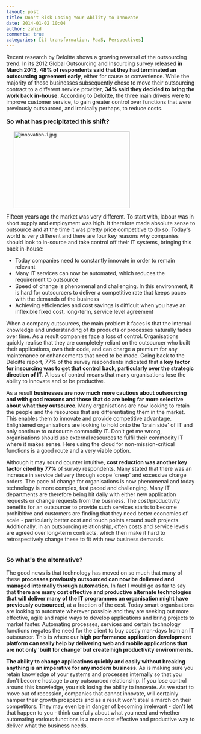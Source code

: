 ```yaml
---
layout: post
title: Don't Risk Losing Your Ability to Innovate
date: 2014-01-02 10:04
author: zahid
comments: true
categories: [it transformation, PaaS, Perspectives]
---
```

Recent research by Deloitte shows a growing reversal of the outsourcing trend. In its 2012 Global Outsourcing and Insourcing survey released <strong>in March 2013,</strong> <strong>48% of respondents said that they had terminated an outsourcing agreement early</strong>, either for cause or convenience. While the majority of those businesses subsequently chose to move their outsourcing contract to a different service provider, <strong>34% said they decided to bring the work back in-house</strong>. According to Deloitte, the three main drivers were to improve customer service, to gain greater control over functions that were previously outsourced, and ironically perhaps, to reduce costs.<!--more-->
<p style="font-size: 16px;"><strong>So what has precipitated this shift?</strong></p>
<img class="mt-image-right alignright" style="font-size: 12.727272033691406px; margin: 0px 0px 0px 20px;" alt="innovation-1.jpg" src="https://www.outsystems.com/blog/wp-content/uploads/2014/01/Dont-Risk-Losing-Your-Ability-to-Innovate1.jpg" width="308" height="204" />

Fifteen years ago the market was very different. To start with, labour was in short supply and employment was high. It therefore made absolute sense to outsource and at the time it was pretty price competitive to do so. Today's world is very different and there are four key reasons why companies should look to in-source and take control off their IT systems, bringing this back in-house:
<ul>
	<li>Today companies need to constantly innovate in order to remain relevant</li>
	<li>Many IT services can now be automated, which reduces the requirement to outsource</li>
	<li>Speed of change is phenomenal and challenging. In this environment, it is hard for outsourcers to deliver a competitive rate that keeps paces with the demands of the business</li>
	<li>Achieving efficiencies and cost savings is difficult when you have an inflexible fixed cost, long-term, service level agreement</li>
</ul>
When a company outsources, the main problem it faces is that the internal knowledge and understanding of its products or processes naturally fades over time. As a result companies face a loss of control. Organisations quickly realise that they are completely reliant on the outsourcer who built their applications, own their code, and can charge a premium for any maintenance or enhancements that need to be made. Going back to the Deloitte report, 77% of the survey respondents indicated that <strong>a key factor for insourcing was to get that control back, particularly over the strategic direction of IT</strong>. A loss of control means that many organisations lose the ability to innovate and or be productive.

As a result<strong> businesses are now much more cautious about outsourcing and with good reasons and those that do are being far more selective about what they outsource</strong>. Many organisations are now looking to retain the people and the resources that are differentiating them in the market. This enables them to innovate and provide competitive advantage. Enlightened organisations are looking to hold onto the 'brain side' of IT and only continue to outsource commodity IT. Don't get me wrong, organisations should use external resources to fulfil their commodity IT where it makes sense. Here using the cloud for non-mission-critical functions is a good route and a very viable option.

Although it may sound counter intuitive, <strong>cost reduction was another key factor cited by 77%</strong> of survey respondents. Many stated that there was an increase in service delivery through scope 'creep' and excessive charge orders. The pace of change for organisations is now phenomenal and today technology is more complex, fast paced and challenging. Many IT departments are therefore being hit daily with either new application requests or change requests from the business. The cost/productivity benefits for an outsourcer to provide such services starts to become prohibitive and customers are finding that they need better economies of scale - particularly better cost and touch points around such projects. Additionally, in an outsourcing relationship, often costs and service levels are agreed over long-term contracts, which then make it hard to retrospectively change these to fit with new business demands.
<p style="font-size: 16px; padding-top: 20px;"><strong>So what's the alternative?</strong></p>
The good news is that technology has moved on so much that many of these <strong>processes previously outsourced can now be delivered and managed internally through automation</strong>. In fact I would go as far to say that <strong>there are many cost effective and productive alternate technologies that will deliver many of the IT programmes an organisation might have previously outsourced</strong>, at a fraction of the cost. Today smart organisations are looking to automate wherever possible and they are seeking out more effective, agile and rapid ways to develop applications and bring projects to market faster. Automating processes, services and certain technology functions negates the need for the client to buy costly man-days from an IT outsourcer. This is where our <strong>high performance application development platform can really help by delivering web and mobile applications that are not only 'built for change' but create high productivity environments.</strong>

<strong>The ability to change applications quickly and easily without breaking anything is an imperative for any modern business</strong>. As is making sure you retain knowledge of your systems and processes internally so that you don't become hostage to any outsourced relationship. If you lose control around this knowledge, you risk losing the ability to innovate. As we start to move out of recession, companies that cannot innovate, will certainly hamper their growth prospects and as a result won't steal a march on their competitors. They may even be in danger of becoming irrelevant - don't let that happen to you - think carefully about what you need and whether automating various functions is a more cost effective and productive way to deliver what the business needs.

